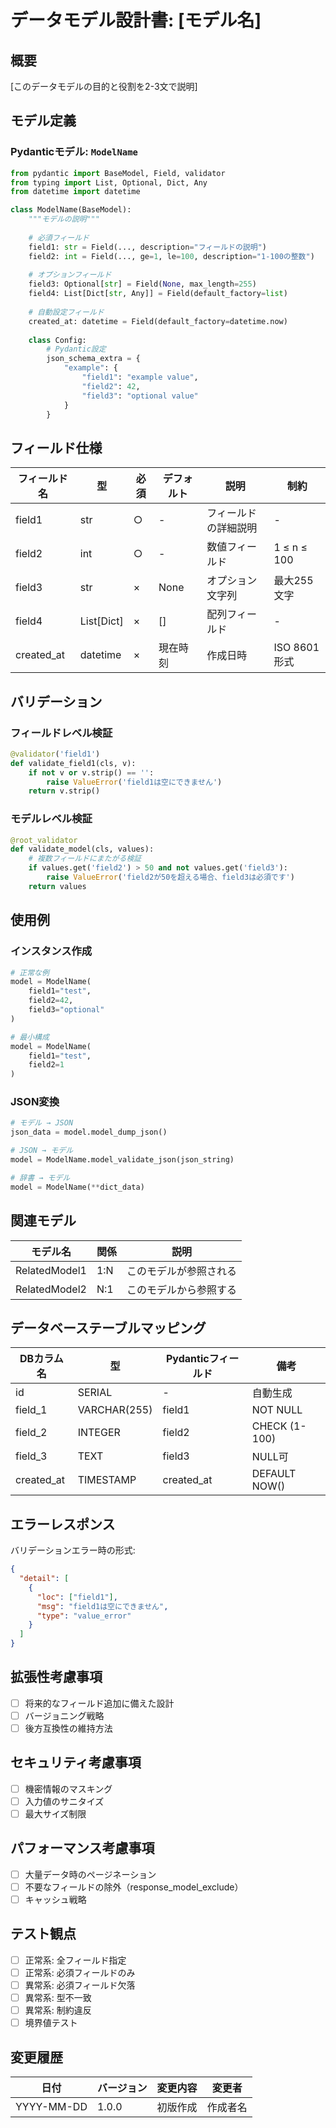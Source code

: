 # データモデル設計書: [モデル名]

## 概要
[このデータモデルの目的と役割を2-3文で説明]

## モデル定義

### Pydanticモデル: `ModelName`

```python
from pydantic import BaseModel, Field, validator
from typing import List, Optional, Dict, Any
from datetime import datetime

class ModelName(BaseModel):
    """モデルの説明"""
    
    # 必須フィールド
    field1: str = Field(..., description="フィールドの説明")
    field2: int = Field(..., ge=1, le=100, description="1-100の整数")
    
    # オプションフィールド
    field3: Optional[str] = Field(None, max_length=255)
    field4: List[Dict[str, Any]] = Field(default_factory=list)
    
    # 自動設定フィールド
    created_at: datetime = Field(default_factory=datetime.now)
    
    class Config:
        # Pydantic設定
        json_schema_extra = {
            "example": {
                "field1": "example value",
                "field2": 42,
                "field3": "optional value"
            }
        }
```

## フィールド仕様

| フィールド名 | 型 | 必須 | デフォルト | 説明 | 制約 |
|------------|---|------|-----------|------|------|
| field1 | str | ○ | - | フィールドの詳細説明 | - |
| field2 | int | ○ | - | 数値フィールド | 1 ≤ n ≤ 100 |
| field3 | str | × | None | オプション文字列 | 最大255文字 |
| field4 | List[Dict] | × | [] | 配列フィールド | - |
| created_at | datetime | × | 現在時刻 | 作成日時 | ISO 8601形式 |

## バリデーション

### フィールドレベル検証
```python
@validator('field1')
def validate_field1(cls, v):
    if not v or v.strip() == '':
        raise ValueError('field1は空にできません')
    return v.strip()
```

### モデルレベル検証
```python
@root_validator
def validate_model(cls, values):
    # 複数フィールドにまたがる検証
    if values.get('field2') > 50 and not values.get('field3'):
        raise ValueError('field2が50を超える場合、field3は必須です')
    return values
```

## 使用例

### インスタンス作成
```python
# 正常な例
model = ModelName(
    field1="test",
    field2=42,
    field3="optional"
)

# 最小構成
model = ModelName(
    field1="test",
    field2=1
)
```

### JSON変換
```python
# モデル → JSON
json_data = model.model_dump_json()

# JSON → モデル
model = ModelName.model_validate_json(json_string)

# 辞書 → モデル  
model = ModelName(**dict_data)
```

## 関連モデル

| モデル名 | 関係 | 説明 |
|---------|------|------|
| RelatedModel1 | 1:N | このモデルが参照される |
| RelatedModel2 | N:1 | このモデルから参照する |

## データベーステーブルマッピング

| DBカラム名 | 型 | Pydanticフィールド | 備考 |
|-----------|---|-------------------|------|
| id | SERIAL | - | 自動生成 |
| field_1 | VARCHAR(255) | field1 | NOT NULL |
| field_2 | INTEGER | field2 | CHECK (1-100) |
| field_3 | TEXT | field3 | NULL可 |
| created_at | TIMESTAMP | created_at | DEFAULT NOW() |

## エラーレスポンス

バリデーションエラー時の形式:
```json
{
  "detail": [
    {
      "loc": ["field1"],
      "msg": "field1は空にできません",
      "type": "value_error"
    }
  ]
}
```

## 拡張性考慮事項
- [ ] 将来的なフィールド追加に備えた設計
- [ ] バージョニング戦略
- [ ] 後方互換性の維持方法

## セキュリティ考慮事項  
- [ ] 機密情報のマスキング
- [ ] 入力値のサニタイズ
- [ ] 最大サイズ制限

## パフォーマンス考慮事項
- [ ] 大量データ時のページネーション
- [ ] 不要なフィールドの除外（response_model_exclude）
- [ ] キャッシュ戦略

## テスト観点
- [ ] 正常系: 全フィールド指定
- [ ] 正常系: 必須フィールドのみ
- [ ] 異常系: 必須フィールド欠落
- [ ] 異常系: 型不一致
- [ ] 異常系: 制約違反
- [ ] 境界値テスト

## 変更履歴
| 日付 | バージョン | 変更内容 | 変更者 |
|-----|-----------|---------|--------|
| YYYY-MM-DD | 1.0.0 | 初版作成 | 作成者名 |